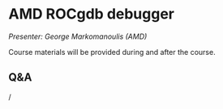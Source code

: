 # AMD ROCgdb debugger

<!-- Cannot do in full italics as the ã is misplaced which is likely an mkdocs bug. -->
*Presenter: George Markomanoulis (AMD)*

Course materials will be provided during and after the course.

<!--
<video src="https://462000265.lumidata.eu/4day-20240423/recordings/3_07_AMD_ROCgdb_Debugger.mp4" controls="controls">
</video>
-->

<!--
Temporary location of materials (for the lifetime of the training project):

-   Slides: `/project/project_465001098/Slides/AMD/session-2-rocgdb-tutorial.pdf`
-->

<!--
Materials on the web:

-   [Slides on the web](https://462000265.lumidata.eu/4day-20240423/files/LUMI-4day-20240423-3_07_AMD_ROCgdb_Debugger.pdf)

Archived materials on LUMI:

-   Slides: `/appl/local/training/4day-20240423/files/LUMI-4day-20240423-3_07_AMD_ROCgdb_Debugger.pdf`

-   Recording: `/appl/local/training/4day-20240423/recordings/3_07_AMD_ROCgdb_Debugger.mp4`
-->


## Q&A

/
 
